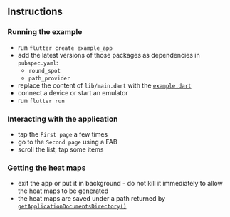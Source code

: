 ## Instructions

### Running the example
- run `flutter create example_app`
- add the latest versions of those packages as dependencies in `pubspec.yaml`:
  - `round_spot`
  - `path_provider`
- replace the content of `lib/main.dart` with the 
[`example.dart`](https://github.com/stasgora/round-spot/blob/master/example/example.dart)
- connect a device or start an emulator
- run `flutter run`

### Interacting with the application
- tap the `First page` a few times
- go to the `Second page` using a FAB
- scroll the list, tap some items

### Getting the heat maps
- exit the app or put it in background - do not kill it immediately to allow the heat maps to be generated
- the heat maps are saved under a path returned by
[`getApplicationDocumentsDirectory()`](https://pub.dev/documentation/path_provider/latest/path_provider/getApplicationDocumentsDirectory.html)
